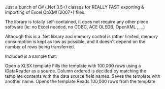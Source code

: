 

Just a bunch of C# (.Net 3.5+) classes for REALLY FAST exporting & importing of Excel OoXMl (2007+) files.

The library is totally self-contained, it does not require any other piece software (ie: no Excel needed, no ODBC, ACE OLEDB, OpenXML ,....)

Although this is a .Net library and memory control is rather limited, memory consumption is kept as low as possible, and it doesn't depend on the number of rows being transferred.

Included is a sample that:

Open a XLSX template
Fills the template with 100,000 rows using a IDataReader as a source. Column ordered is decided by matching the template contents with the data source field names.
Saves the template with another name.
Opens the template
Reads 100,000 rows from the template
